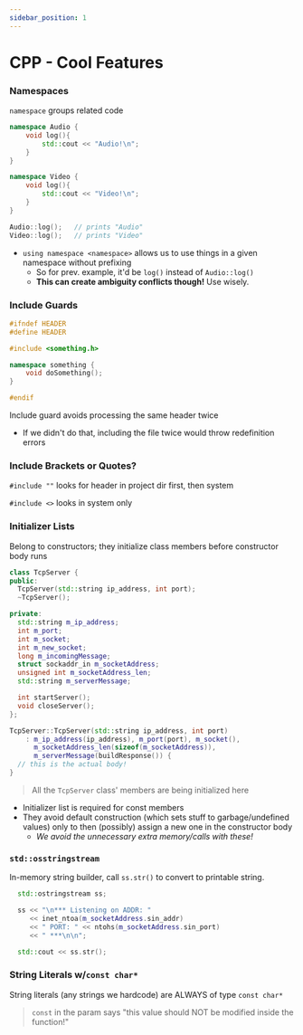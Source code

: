 ```yaml
---
sidebar_position: 1
---
```


# CPP - Cool Features

### Namespaces

`namespace` groups related code

```cpp
namespace Audio {
    void log(){
        std::cout << "Audio!\n";
    }
}

namespace Video {
    void log(){
        std::cout << "Video!\n";
    }
}

Audio::log();   // prints "Audio"
Video::log();   // prints "Video"
```
- `using namespace <namespace>` allows us to use things in a given namespace without prefixing
    - So for prev. example, it'd be `log()` instead of `Audio::log()`
    - **This can create ambiguity conflicts though!** Use wisely.

### Include Guards

```cpp
#ifndef HEADER
#define HEADER

#include <something.h>

namespace something {
    void doSomething();
}

#endif
```

Include guard avoids processing the same header twice 
- If we didn't do that, including the file twice would throw redefinition errors 

### Include Brackets or Quotes?

`#include ""` looks for header in project dir first, then system

`#include <>` looks in system only 

### Initializer Lists

Belong to constructors; they initialize class members before constructor body runs

```cpp title="tcpServer.h"
class TcpServer {
public:
  TcpServer(std::string ip_address, int port);
  ~TcpServer();

private:
  std::string m_ip_address;
  int m_port;
  int m_socket;
  int m_new_socket;
  long m_incomingMessage;
  struct sockaddr_in m_socketAddress;
  unsigned int m_socketAddress_len;
  std::string m_serverMessage;

  int startServer();
  void closeServer();
};
```

```cpp title="tcpServer.cpp"
TcpServer::TcpServer(std::string ip_address, int port)
    : m_ip_address(ip_address), m_port(port), m_socket(),
      m_socketAddress_len(sizeof(m_socketAddress)),
      m_serverMessage(buildResponse()) {
  // this is the actual body!
}
```

> All the `TcpServer` class' members are being initialized here
- Initializer list is required for const members
- They avoid default construction (which sets stuff to garbage/undefined values) only to then (possibly) assign a new one in the constructor body
    - *We avoid the unnecessary extra memory/calls with these!*

### `std::osstringstream`

In-memory string builder, call `ss.str()` to convert to printable string.

```cpp
  std::ostringstream ss;

  ss << "\n*** Listening on ADDR: " 
     << inet_ntoa(m_socketAddress.sin_addr)
     << " PORT: " << ntohs(m_socketAddress.sin_port) 
     << " ***\n\n";

  std::cout << ss.str();
```

### String Literals w/`const char*`

String literals (any strings we hardcode) are ALWAYS of type `const char*`
> `const` in the param says "this value should NOT be modified inside the function!"
